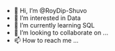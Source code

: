 - 👋 Hi, I’m @RoyDip-Shuvo
- 👀 I’m interested in Data
- 🌱 I’m currently learning SQL
- 💞️ I’m looking to collaborate on ...
- 📫 How to reach me ...

<!---
RoyDip-Shuvo/RoyDip-Shuvo is a ✨ special ✨ repository because its `README.md` (this file) appears on your GitHub profile.
You can click the Preview link to take a look at your changes.
--->
